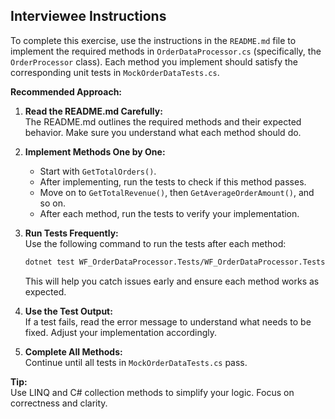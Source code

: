 ## Interviewee Instructions

To complete this exercise, use the instructions in the `README.md` file to implement the required methods in `OrderDataProcessor.cs` (specifically, the `OrderProcessor` class). Each method you implement should satisfy the corresponding unit tests in `MockOrderDataTests.cs`.

**Recommended Approach:**

1. **Read the README.md Carefully:**  
   The README.md outlines the required methods and their expected behavior. Make sure you understand what each method should do.

2. **Implement Methods One by One:**  
   - Start with `GetTotalOrders()`.  
   - After implementing, run the tests to check if this method passes.
   - Move on to `GetTotalRevenue()`, then `GetAverageOrderAmount()`, and so on.
   - After each method, run the tests to verify your implementation.

3. **Run Tests Frequently:**  
   Use the following command to run the tests after each method:
   ```sh
   dotnet test WF_OrderDataProcessor.Tests/WF_OrderDataProcessor.Tests.csproj
   ```
   This will help you catch issues early and ensure each method works as expected.

4. **Use the Test Output:**  
   If a test fails, read the error message to understand what needs to be fixed. Adjust your implementation accordingly.

5. **Complete All Methods:**  
   Continue until all tests in `MockOrderDataTests.cs` pass.

**Tip:**  
Use LINQ and C# collection methods to simplify your logic. Focus on correctness and clarity.
